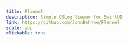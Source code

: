 ```yaml
---
title: Flannel
description: Simple OSLog Viewer for SwiftUI
link: https://github.com/JohnBehnke/Flannel
scale: app
clickable: true
---
```

